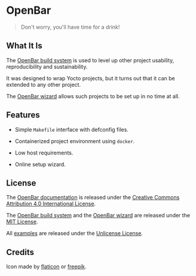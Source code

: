 # OpenBar

> Don't worry, you'll have time for a drink!

## What It Is

The [OpenBar build system][openbar] is used to level up other project
usability, reproducibility and sustainability.

It was designed to wrap Yocto projects, but it turns out that it can be
extended to any other project.

The [OpenBar wizard][wizard] allows such projects to be set up in no time
at all.

## Features

* Simple `Makefile` interface with defconfig files.

* Containerized project environment using `docker`.

* Low host requirements.

* Online setup wizard.

## License

The [OpenBar documentation][openbar.github.io] is released under the
[Creative Commons Attribution 4.0 International License][cc-by-4.0].

The [OpenBar build system][openbar] and the [OpenBar wizard][wizard] are
released under the [MIT License][mit].

All [examples](examples/) are released under the [Unlicense License][unlicense].

[openbar.github.io]: https://github.com/openbar/openbar.github.io
[cc-by-4.0]: https://creativecommons.org/licenses/by/4.0
[openbar]: https://github.com/openbar/openbar
[mit]: https://opensource.org/licenses/MIT
[wizard]: https://github.com/openbar/wizard
[unlicense]: https://unlicense.org

## Credits

Icon made by [flaticon][icon-flaticon] or [freepik][icon-freepik].

[icon-flaticon]: https://www.flaticon.com/free-icon/mai-thai_920539
[icon-freepik]: https://www.freepik.com/free-icon/mai-thai_15117327.htm
